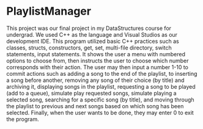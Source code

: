 # PlaylistManager
This project was our final project in my DataStructures course for undergrad. We used C++ as the language and Visual Studios as our development IDE. 
This program utilized basic C++ practices such as classes, structs, constructors, get, set, multi-file directory, switch statements, input statements.
It shows the user a menu with numbered options to choose from, then instructs the user to choose which number corresponds with their action. The user may then input a number 1-10 to commit actions such as adding a song to the end of the playlist, to inserting a song before another, removing any song of their choice (by title) and archiving it, displaying songs in the playlist, requesting a song to be played (add to a queue), simulate play requested songs, simulate playing a selected song, searching for a specific song (by title), and moving through the playlist to previous and next songs based on which song has been selected. Finally, when the user wants to be done, they may enter 0 to exit the program. 
